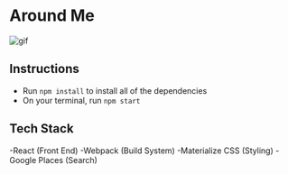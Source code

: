 # Around Me

![gif](http://g.recordit.co/MGAUKTZwXA.gif)

## Instructions

- Run `npm install` to install all of the dependencies
- On your terminal, run `npm start`

## Tech Stack

-React (Front End)
-Webpack (Build System)
-Materialize CSS (Styling)
-Google Places (Search)
